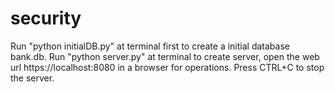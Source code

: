 # security
Run "python initialDB.py" at terminal first to create a initial database bank.db.
Run "python server.py" at terminal to create server, open the web url https://localhost:8080
in a browser for operations. Press CTRL+C to stop the server.
